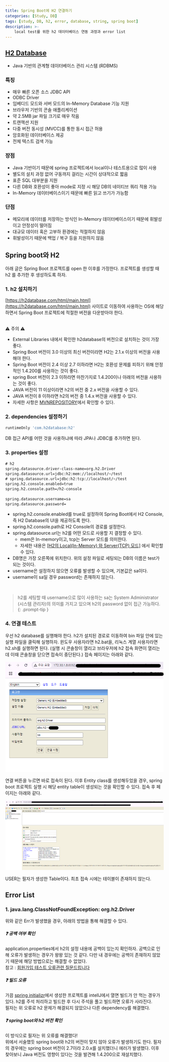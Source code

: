```yaml
---
title: Spring Boot에 H2 연결하기
categories: [Study, DB]
tags: [study, DB, h2, error, database, string, spring boot]
description: >-
    local test를 위한 h2 데이터베이스 연동 과정과 error list
---
```


## [H2 Database](https://h2database.com/html/main.html)

- Java 기반의 관계형 데이터베이스 관리 시스템 (RDBMS)

### 특징

- 매우 빠른 오픈 소스 JDBC API
- ODBC Driver
- 임베디드 모드와 서버 모드의 In-Memory Database 기능 지원
- 브라우저 기반의 콘솔 애플리케이션
- 약 2.5MB jar 파일 크기로 매우 작음
- 트랜잭션 지원
- 다중 버전 동시성 (MVCC)를 통한 동시 접근 허용
- 암호화된 데이터베이스 제공
- 전체 텍스트 검색 가능

### 장점

- Java 기반이기 때문에 spring 프로젝트에서 local이나 테스트용으로 많이 사용
- 별도의 설치 과정 없어 구동까지 걸리는 시간이 상대적으로 짧음
- 표준 SQL 대부분을 지원
- 다른 DB와 호환성이 좋아 mode로 지정 시 해당 DB의 네이티브 쿼리 적용 가능
- In-Memory 데이터베이스이기 때문에 빠른 읽고 쓰기가 가능함

### 단점

- 메모리에 데이터를 저장하는 방식인 In-Memory 데이터베이스이기 때문에 휘발성이고 안정성이 떨어짐
- 대규모 데이터 혹은 고부하 환경에는 적절하지 않음
- 휘발성이기 때문에 백업 / 복구 등을 지원하지 않음

## Spring boot와 H2

아래 글은 Spring Boot 프로젝트를 open 한 이후를 가정한다. 프로젝트를 생성할 때 h2 를 추가한 후 생성하도록 하자.

### 1. h2 설치하기

[https://h2database.com/html/main.html](https://h2database.com/html/main.html) 사이트로 이동하여 사용하는 OS에 해당하면서 Spring Boot 프로젝트에 적절한 버전을 다운받아야 한다.
<br/>
<br/>

⚠️ 주의 ⚠️
- External Libraries 내에서 확인한 h2database의 버전으로 설치하는 것이 가장 좋다.
- Spring Boot 버전이 3.0 이상의 최신 버전이라면 H2는 2.1.x 이상의 버전을 사용해야 한다.
- Spring Boot 버전이 2.4 이상 2.7 이하라면 H2는 호환성 문제를 피하기 위해 안정적인 1.4.200를 사용하는 것이 좋다.
- spring Boot 버전이 2.3 이하라면 마찬가지로 1.4.200이나 아래의 버전을 사용하는 것이 좋다.
- JAVA 버전이 11 이상이라면 h2의 버전 중 2.x 버전을 사용할 수 있다.
- JAVA 버전이 8 이하라면 h2의 버전 중 1.4.x 버전을 사용할 수 있다.
- 자세한 사항은 [MVNREPOSITORY](https://mvnrepository.com/artifact/com.h2database/h2)에서 확인할 수 있다. 

### 2. dependencies 설정하기

```gradle
runtimeOnly 'com.h2database:h2'
```

DB 접근 API를 어떤 것을 사용하냐에 따라 JPA나 JDBC를 추가하면 된다.

### 3. properties 설정

```properties
# h2
spring.datasource.driver-class-name=org.h2.Driver
spring.datasource.url=jdbc:h2:mem://localhost/~/test
# spring.datasource.url=jdbc:h2:tcp://localhost/~/test
spring.h2.console.enabled=true
spring.h2.console.path=/h2-console

spring.datasource.username=sa
spring.datasource.password=
```

- spring.h2.console.enabled를 true로 설정하여 Spring Boot에서 H2 Console, 즉 H2 Database의 UI을 제공하도록 한다.
- spring.h2.console.path로 H2 Console의 경로를 설정한다.
- spring.datasource.url는 h2를 어떤 모드로 사용할 지 결정할 수 있다.
  - mem은 In-memory이고, tcp는 Server 모드를 의미한다.
  - 자세한 내용은 [[H2의 Local(In-Memory) 와 Server(TCP) 모드]](https://lob-dev.tistory.com/13) 에서 확인할 수 있다.
- DB명은 가장 오른쪽에 위치한다. 위의 설정 파일로 세팅되는 DB의 이름은 test가 되는 것이다.
- username은 설정하지 않으면 오류를 발생할 수 있으며, 기본값은 sa이다.
- username이 sa일 경우 password는 존재하지 않는다.

<br/>

> h2를 세팅할 때 username으로 많이 사용하는 sa는 System Administrator (시스템 관리자)의 의미를 가지고 있으며 h2의 password 없이 접근 가능하다.
{: .prompt-tip }

### 4. 연결 테스트

우선 h2 database를 실행해야 한다. h2가 설치된 경로로 이동하여 bin 파일 안에 있는 실행 파일을 클릭해 실행하자. 윈도우 사용자라면 h2.bat을, 리눅스 계열 사용자라면 h2.sh를 실행하면 된다. (실행 시 콘솔창이 열리고 브라우저에 h2 접속 화면이 열리는데 이때 콘솔창을 닫으면 접속이 중단된다.) 접속 페이지는 아래와 같다.

![접속 창](/assets/img/post_img/h2/console.png)

연결 버튼을 누르면 바로 접속이 된다. 이후 Entity class를 생성해두었을 경우, spring boot 프로젝트 실행 시 해당 entity table이 생성되는 것을 확인할 수 있다. 접속 후 페이지는 아래와 같다.

![접속 창](/assets/img/post_img/h2/end.png)

USER는 필자가 생성한 Table이다. 최초 접속 시에는 테이블이 존재하지 않는다.



## Error List

### 1. java.lang.ClassNotFoundException: org.h2.Driver

위와 같은 Err가 발생했을 경우, 아래의 방법을 통해 해결할 수 있다.

##### ❓ 공백 여부 확인

application.properties에서 h2의 설정 내용에 공백이 있는지 확인하자. 공백으로 인해 오류가 발생하는 경우가 왕왕 있는 것 같다. 다만 내 경우에는 공백이 존재하지 않았기 때문에 해당 방법으로는 해결할 수 없었다.
<br/>
참고 : [회원가입 테스트 오류관련 질문드립니다](https://www.inflearn.com/community/questions/97264/%ED%9A%8C%EC%9B%90%EA%B0%80%EC%9E%85-%ED%85%8C%EC%8A%A4%ED%8A%B8-%EC%98%A4%EB%A5%98%EA%B4%80%EB%A0%A8-%EC%A7%88%EB%AC%B8%EB%93%9C%EB%A6%BD%EB%8B%88%EB%8B%A4?srsltid=AfmBOoq21JLJqBep2qJC8OwwkMKNCZu_6b1SASGYznh3GhIPQc8QUVUo)

##### ❓ 빌드 오류

가끔 [spring initializr](https://start.spring.io/)에서 생성한 프로젝트를 intellJ에서 열면 빌드가 안 먹는 경우가 있다. h2를 주석 처리하고 빌드한 후 다시 주석을 풀고 빌드하면 오류가 사라진다.<br/>
필자는 위 오류로 h2 문제가 해결되지 않았으나 다른 dependency를 해결했다.

##### ❓ spring boot와 h2 버전 확인

이 방식으로 필자는 위 오류를 해결했다!<br/>
위에서 서술했듯 spring boot와 h2의 버전이 맞지 않아 오류가 발생하기도 한다. 필자의 경우에는 spring boot 버전이 2.7이라 2.0.x를 설치했더니 에러가 발생했다. 이후 찾아보니 Java 버전도 영향이 있다는 것을 발견해 1.4.200으로 재설치했다.
